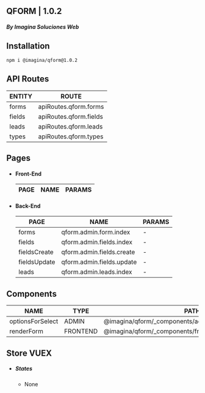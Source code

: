 ## QFORM  | 1.0.2
##### By Imagina Soluciones Web

## Installation

`` npm i @imagina/qform@1.0.2 ``

## API Routes

| ENTITY | ROUTE |
| ------------- | ------------- |
| forms | apiRoutes.qform.forms |
| fields | apiRoutes.qform.fields |
| leads  | apiRoutes.qform.leads |
| types  | apiRoutes.qform.types |

## Pages

- #### Front-End

  | PAGE | NAME | PARAMS |
  | ------------- | ------------- | ------------- |
  
- #### Back-End

  | PAGE | NAME | PARAMS |
  | ------------- | ------------- | ------------- |
  | forms | qform.admin.form.index | - |
  | fields | qform.admin.fields.index | - |
  | fieldsCreate | qform.admin.fields.create | - |
  | fieldsUpdate | qform.admin.fields.update | - |
  | leads | qform.admin.leads.index | - |

  
## Components  

  | NAME |TYPE |PATH | PROPS |
  | ------------- | ------------- | ------------- | ------------- |
  | optionsForSelect | ADMIN|@imagina/qform/_components/admin/fields/optionsForSelect | - |
  | renderForm | FRONTEND |@imagina/qform/_components/frontend/forms/renderForm | (Number)formId |


## Store VUEX  
- ##### States
  - None
